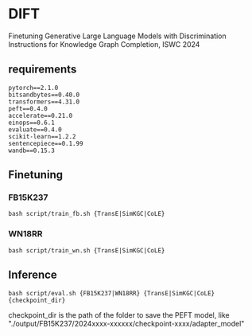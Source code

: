 # DIFT
Finetuning Generative Large Language Models with Discrimination Instructions for Knowledge Graph Completion, ISWC 2024

## requirements
    pytorch==2.1.0
    bitsandbytes==0.40.0
    transformers==4.31.0
    peft==0.4.0
    accelerate==0.21.0
    einops==0.6.1
    evaluate==0.4.0
    scikit-learn==1.2.2
    sentencepiece==0.1.99
    wandb==0.15.3

## Finetuning
### FB15K237
    bash script/train_fb.sh {TransE|SimKGC|CoLE}

### WN18RR
    bash script/train_wn.sh {TransE|SimKGC|CoLE}

## Inference
    bash script/eval.sh {FB15K237|WN18RR} {TransE|SimKGC|CoLE} {checkpoint_dir}

checkpoint_dir is the path of the folder to save the PEFT model, like "./output/FB15K237/2024xxxx-xxxxxx/checkpoint-xxxx/adapter_model"
